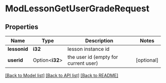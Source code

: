 # ModLessonGetUserGradeRequest

## Properties

Name | Type | Description | Notes
------------ | ------------- | ------------- | -------------
**lessonid** | **i32** | lesson instance id | 
**userid** | Option<**i32**> | the user id (empty for current user) | [optional]

[[Back to Model list]](../README.md#documentation-for-models) [[Back to API list]](../README.md#documentation-for-api-endpoints) [[Back to README]](../README.md)


